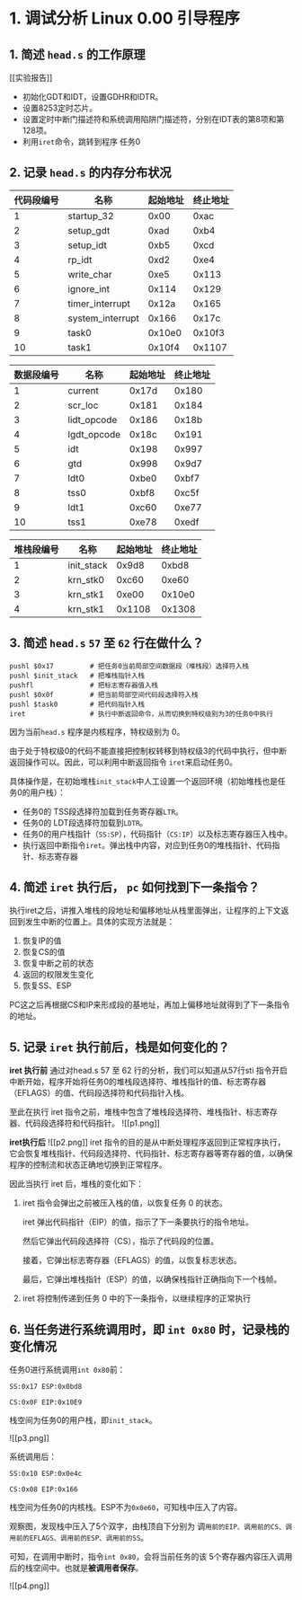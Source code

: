 
# 1. 调试分析 Linux 0.00 引导程序

## 1. 简述 `head.s` 的工作原理
[[实验报告]]
 - 初始化GDT和IDT，设置GDHR和IDTR。
- 设置8253定时芯片。
- 设置定时中断门描述符和系统调用陷阱门描述符，分别在IDT表的第8项和第128项。
- 利用`iret`命令，跳转到程序 任务0

## 2. 记录 `head.s` 的内存分布状况

| 代码段编号 | 名称               | 起始地址   | 终止地址   |
| ----- | ---------------- | ------ | ------ |
| 1     | startup_32       | 0x00   | 0xac   |
| 2     | setup_gdt        | 0xad   | 0xb4   |
| 3     | setup_idt        | 0xb5   | 0xcd   |
| 4     | rp_idt           | 0xd2   | 0xe4   |
| 5     | write_char       | 0xe5   | 0x113  |
| 6     | ignore_int       | 0x114  | 0x129  |
| 7     | timer_interrupt  | 0x12a  | 0x165  |
| 8     | system_interrupt | 0x166  | 0x17c  |
| 9     | task0            | 0x10e0 | 0x10f3 |
| 10    | task1            | 0x10f4 | 0x1107 |

| 数据段编号 | 名称          | 起始地址  | 终止地址  |
| ----- | ----------- | ----- | ----- |
| 1     | current     | 0x17d | 0x180 |
| 2     | scr_loc     | 0x181 | 0x184 |
| 3     | lidt_opcode | 0x186 | 0x18b |
| 4     | lgdt_opcode | 0x18c | 0x191 |
| 5     | idt         | 0x198 | 0x997 |
| 6     | gtd         | 0x998 | 0x9d7 |
| 7     | ldt0        | 0xbe0 | 0xbf7 |
| 8     | tss0        | 0xbf8 | 0xc5f |
| 9     | ldt1        | 0xc60 | 0xe77 |
| 10    | tss1        | 0xe78 | 0xedf |

| 堆栈段编号 | 名称         | 起始地址   | 终止地址   |
| ----- | ---------- | ------ | ------ |
| 1     | init_stack | 0x9d8  | 0xbd8  |
| 2     | krn_stk0   | 0xc60  | 0xe60  |
| 3     | krn_stk1   | 0xe00  | 0x10e0 |
| 4     | krn_stk1   | 0x1108 | 0x1308 |

## 3. 简述 `head.s` `57` 至 `62` 行在做什么？

```assembly
pushl $0x17			# 把任务0当前局部空间数据段（堆栈段）选择符入栈
pushl $init_stack 	# 把堆栈指针入栈
pushfl 				# 把标志寄存器值入栈
pushl $0x0f 		# 把当前局部空间代码段选择符入栈
pushl $task0 		# 把代码指针入栈
iret 				# 执行中断返回命令，从而切换到特权级别为3的任务0中执行
```

因为当前`head.s` 程序是内核程序，特权级别为 0。

由于处于特权级0的代码不能直接把控制权转移到特权级3的代码中执行，但中断返回操作可以。因此，可以利用中断返回指令 `iret`来启动任务0。

具体操作是，在初始堆栈`init_stack`中人工设置一个返回环境（初始堆栈也是任务0的用户栈）：

- 任务0的 TSS段选择符加载到任务寄存器`LTR`。
- 任务0的 LDT段选择符加载到`LDTR`。
- 任务0的用户栈指针（`SS:SP`），代码指针（`CS:IP`）以及标志寄存器压入栈中。
- 执行返回中断指令`iret`。弹出栈中内容，对应到任务0的堆栈指针、代码指针、标志寄存器

##  4. 简述 `iret` 执行后， `pc` 如何找到下一条指令？

执行iret之后，讲推入堆栈的段地址和偏移地址从栈里面弹出，让程序的上下文返回到发生中断的位置上。具体的实现方法就是：

1. 恢复IP的值
2. 恢复CS的值
3. 恢复中断之前的状态
4. 返回的权限发生变化
5. 恢复SS、ESP

PC这之后再根据CS和IP来形成段的基地址，再加上偏移地址就得到了下一条指令的地址。

## 5. 记录 `iret` 执行前后，栈是如何变化的？

**iret 执行前**
通过对head.s 57 至 62 行的分析，我们可以知道从57行sti 指令开启中断开始，程序开始将任务0的堆栈段选择符、堆栈指针的值、标志寄存器（EFLAGS）的值、代码段选择符和代码指针入栈。

至此在执行 iret 指令之前，堆栈中包含了堆栈段选择符、堆栈指针、标志寄存器、代码段选择符和代码指针。
![[p1.png]]

**iret执行后**
![[p2.png]]
iret 指令的目的是从中断处理程序返回到正常程序执行，它会恢复堆栈指针、代码段选择符、代码指针、标志寄存器等寄存器的值，以确保程序的控制流和状态正确地切换到正常程序。

因此当执行 iret 后，堆栈的变化如下：

1. iret 指令会弹出之前被压入栈的值，以恢复任务 0 的状态。

	iret 弹出代码指针（EIP）的值，指示了下一条要执行的指令地址。

	然后它弹出代码段选择符（CS），指示了代码段的位置。

	接着，它弹出标志寄存器（EFLAGS）的值，以恢复标志状态。

	最后，它弹出堆栈指针（ESP）的值，以确保栈指针正确指向下一个栈帧。

2. iret 将控制传递到任务 0 中的下一条指令，以继续程序的正常执行


## 6. 当任务进行系统调用时，即 `int 0x80` 时，记录栈的变化情况

任务0进行系统调用`int 0x80`前：

`SS:0x17 ESP:0x0bd8`

`CS:0x0F EIP:0x10E9`

栈空间为任务0的用户栈，即`init_stack`。

![[p3.png]]

系统调用后：

`SS:0x10 ESP:0x0e4c`

`CS:0x08 EIP:0x166`

栈空间为任务0的内核栈。ESP不为`0x0e60`，可知栈中压入了内容。

观察图，发现栈中压入了5个双字，由栈顶自下分别为 调`用前的EIP、调用前的CS、调用前的EFLAGS、调用前的ESP、调用前的SS`。

可知，在调用中断时，指令`int 0x80`，会将当前任务的该 5个寄存器内容压入调用后的栈空间中。也就是**被调用者保存**。

![[p4.png]]
